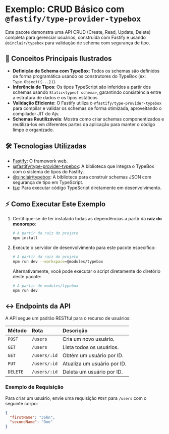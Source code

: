 # Exemplo: CRUD Básico com `@fastify/type-provider-typebox`

Este pacote demonstra uma API CRUD (Create, Read, Update, Delete) completa para gerenciar usuários, construída com Fastify e usando `@sinclair/typebox` para validação de schema com segurança de tipo.

## 🚀 Conceitos Principais Ilustrados

-   **Definição de Schema com TypeBox**: Todos os schemas são definidos de forma programática usando os construtores do TypeBox (ex: `Type.Object({...})`).
-   **Inferência de Tipos**: Os tipos TypeScript são inferidos a partir dos schemas usando `Static<typeof schema>`, garantindo consistência entre a estrutura de dados e os tipos estáticos.
-   **Validação Eficiente**: O Fastify utiliza o `@fastify/type-provider-typebox` para compilar e validar os schemas de forma otimizada, aproveitando o compilador JIT do Ajv.
-   **Schemas Reutilizáveis**: Mostra como criar schemas componentizados e reutilizá-los em diferentes partes da aplicação para manter o código limpo e organizado.

## 🛠️ Tecnologias Utilizadas

-   [Fastify](https://fastify.dev/): O framework web.
-   [@fastify/type-provider-typebox](https://github.com/fastify/fastify-type-provider-typebox): A biblioteca que integra o TypeBox com o sistema de tipos do Fastify.
-   [@sinclair/typebox](https://github.com/sinclairzx81/typebox): A biblioteca para construir schemas JSON com segurança de tipo em TypeScript.
-   [tsx](https://github.com/esbuild-kit/tsx): Para executar código TypeScript diretamente em desenvolvimento.

## ⚡ Como Executar Este Exemplo

1.  Certifique-se de ter instalado todas as dependências a partir da **raiz do monorepo**:
    ```bash
    # A partir da raiz do projeto
    npm install
    ```

2.  Execute o servidor de desenvolvimento para este pacote específico:
    ```bash
    # A partir da raiz do projeto
    npm run dev --workspace=@modules/typebox
    ```
    
    Alternativamente, você pode executar o script diretamente do diretório deste pacote:
    ```bash
    # A partir de modules/typebox
    npm run dev
    ```

## ↔️ Endpoints da API

A API segue um padrão RESTful para o recurso de usuários:

| Método   | Rota          | Descrição                  |
| :------- | :------------ | :------------------------- |
| `POST`   | `/users`      | Cria um novo usuário.      |
| `GET`    | `/users`      | Lista todos os usuários.   |
| `GET`    | `/users/:id`  | Obtém um usuário por ID.   |
| `PUT`    | `/users/:id`  | Atualiza um usuário por ID.|
| `DELETE` | `/users/:id`  | Deleta um usuário por ID.  |

### Exemplo de Requisição

Para criar um usuário, envie uma requisição `POST` para `/users` com o seguinte corpo:

```json
{
  "firstName": "John",
  "secondName": "Doe"
}
```

